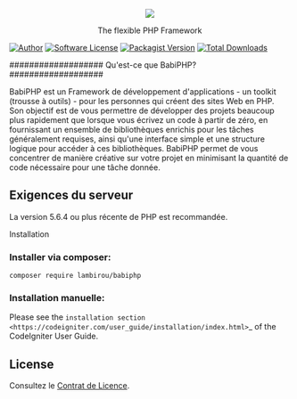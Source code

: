 <p align="center"><img src="https://laravel.com/assets/img/components/logo-laravel.svg"></p>

<p align="center">
The flexible PHP Framework

[![Author](https://img.shields.io/badge/author-@lambirou225-blue.svg?style=flat-square)](https://twitter.com/lambirou225)
[![Software License](https://img.shields.io/badge/license-MIT-brightgreen.svg?style=flat-square)](LICENSE)
[![Packagist Version](https://img.shields.io/packagist/v/lambirou/babiphp.svg?style=flat-square)](https://packagist.org/packageslambirou/babiphp)
[![Total Downloads](https://img.shields.io/packagist/dt/lambirou/babiphp.svg?style=flat-square)](https://packagist.org/packages/lambirou/babiphp)
</p>


###################
Qu'est-ce que BabiPHP?
###################

BabiPHP est un Framework de développement d'applications - un toolkit (trousse à outils) - pour les personnes qui créent des sites Web en PHP. Son objectif est de vous permettre de développer des projets beaucoup plus rapidement que lorsque vous écrivez un code à partir de zéro, en fournissant un ensemble de bibliothèques enrichis pour les tâches généralement requises, ainsi qu'une interface simple et une structure logique pour accéder à ces bibliothèques. BabiPHP permet de vous concentrer de manière créative sur votre projet en minimisant la quantité de code nécessaire pour une tâche donnée.

## Exigences du serveur

La version 5.6.4 ou plus récente de PHP est recommandée.


Installation

### Installer via composer:

```
composer require lambirou/babiphp
```

### Installation manuelle:

Please see the `installation section <https://codeigniter.com/user_guide/installation/index.html>`_
of the CodeIgniter User Guide.


## License

Consultez le [Contrat de Licence](https://github.com/lambirou/babiphp/blob/master/docs/license.rst).


